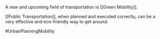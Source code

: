 A new and upcoming field of transportation is [[Green Mobility]].

[[Public Transportation]], when planned and executed correctly, can be a very effective and eco-friendly way to get around. 

#UrbanPlanningMobility

